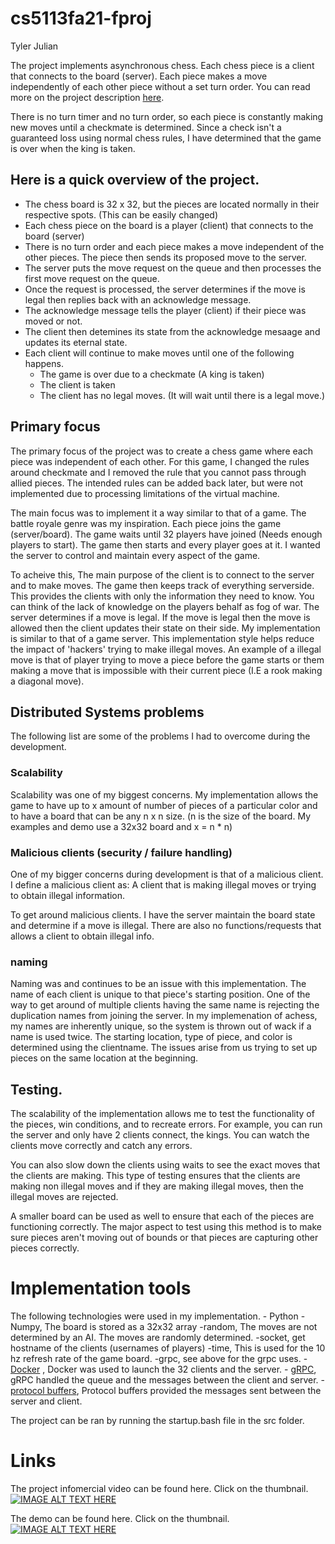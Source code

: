 # cs5113fa21-fproj
Tyler Julian

The project implements asynchronous chess. Each chess piece is a client that connects to the board (server). Each piece makes a move independently of each other piece without a set turn order. You can read more on the project description [here](https://oudatalab.com/cs5113fa21/projects/project). 

There is no turn timer and no turn order, so each piece is constantly making new moves until a checkmate is determined. Since a check isn't a guaranteed loss using normal chess rules, I have determined that the game is over when the king is taken. 

## Here is a quick overview of the project. 
- The chess board is 32 x 32, but the pieces are located normally in their respective spots. (This can be easily changed)
- Each chess piece on the board is a player (client) that connects to the board (server)
- There is no turn order and each piece makes a move independent of the other pieces. The piece then sends its proposed move to the server. 
- The server puts the move request on the queue and then processes the first move request on the queue.
- Once the request is processed, the server determines if the move is legal then replies back with an acknowledge message.
- The acknowledge message tells the player (client) if their piece was moved or not. 
- The client then detemines its state from the acknowledge mesaage and updates its eternal state.
- Each client will continue to make moves until one of the following happens.
    - The game is over due to a checkmate (A king is taken)
    - The client is taken
    - The client has no legal moves. (It will wait until there is a legal move.)

## Primary focus
The primary focus of the project was to create a chess game where each piece was independent of each other. For this game, I changed the rules around checkmate and I removed the rule that you cannot pass through allied pieces. The intended rules can be added back later, but were not implemented due to processing limitations of the virtual machine.

The main focus was to implement it a way similar to that of a game. The battle royale genre was my inspiration. Each piece joins the game (server/board). The game waits until 32 players have joined (Needs enough players to start). The game then starts and every player goes at it. I wanted the server to control and maintain every aspect of the game.

To acheive this, The main purpose of the client is to connect to the server and to make moves. The game then keeps track of everything serverside. This provides the clients with only the information they need to know. You can think of the lack of knowledge on the players behalf as fog of war. The server determines if a move is legal. If the move is legal then the move is allowed then the client updates their state on their side. My implementation is similar to that of a game server. This implementation style helps reduce the impact of 'hackers' trying to make illegal moves. An example of a illegal move is that of player trying to move a piece before the game starts or them making a move that is impossible with their current piece (I.E a rook making a diagonal move).

## Distributed Systems problems
The following list are some of the problems I had to overcome during the development. 

### Scalability
Scalability was one of my biggest concerns. My implementation allows the game to have up to x amount of number of pieces of a particular color and to have a board that can be any n x n size. (n is the size of the board. My examples and demo use a 32x32 board and x = n * n)

### Malicious clients (security / failure handling)
One of my bigger concerns during development is that of a malicious client. I define a malicious client as: A client that is making illegal moves or trying to obtain illegal information.

To get around malicious clients. I have the server maintain the board state and determine if a move is illegal. There are also no functions/requests that allows a client to obtain illegal info.

### naming
Naming was and continues to be an issue with this implementation. The name of each client is unique to that piece's starting position. One of the way to get around of multiple clients having the same name is rejecting the duplication names from joining the server. In my implemenation of achess, my names are inherently unique, so the system is thrown out of wack if a name is used twice. The starting location, type of piece, and color is determined using the clientname. The issues arise from us trying to set up pieces on the same location at the beginning. 

## Testing. 
The scalability of the implementation allows me to test the functionality of the pieces, win conditions, and to recreate errors. For example, you can run the server and only have 2 clients connect, the kings. You can watch the clients move correctly and catch any errors. 

You can also slow down the clients using waits to see the exact moves that the clients are making. This type of testing ensures that the clients are making non illegal moves and if they are making illegal moves, then the illegal moves are rejected. 

A smaller board can be used as well to ensure that each of the pieces are functioning correctly. The major aspect to test using this method is to make sure pieces aren't moving out of bounds or that pieces are capturing other pieces correctly.

# Implementation tools
The following technologies were used in my implementation. 
    - Python
        -Numpy, The board is stored as a 32x32 array
        -random, The moves are not determined by an AI. The moves are randomly determined.
        -socket, get hostname of the clients (usernames of players)
        -time, This is used for the 10 hz refresh rate of the game board.
        -grpc, see above for the grpc uses.
    - [Docker](https://www.docker.com/) , Docker was used to launch the 32 clients and the server.
    - [gRPC](https://www.grpc.io/docs/what-is-grpc/introduction/), gRPC handled the queue and the messages between the client and server.
    - [protocol buffers](https://developers.google.com/protocol-buffers), Protocol buffers provided the messages sent between the server and client.

The project can be ran by running the startup.bash file in the src folder. 


# Links
The project infomercial video can be found here. Click on the thumbnail.
[![IMAGE ALT TEXT HERE](https://img.youtube.com/vi/v4BoQhuV4mg/0.jpg)](https://youtu.be/v4BoQhuV4mg)

The demo can be found here. Click on the thumbnail.
[![IMAGE ALT TEXT HERE](https://img.youtube.com/vi/2hLFTHyUBrk/0.jpg)](https://youtu.be/2hLFTHyUBrk)
